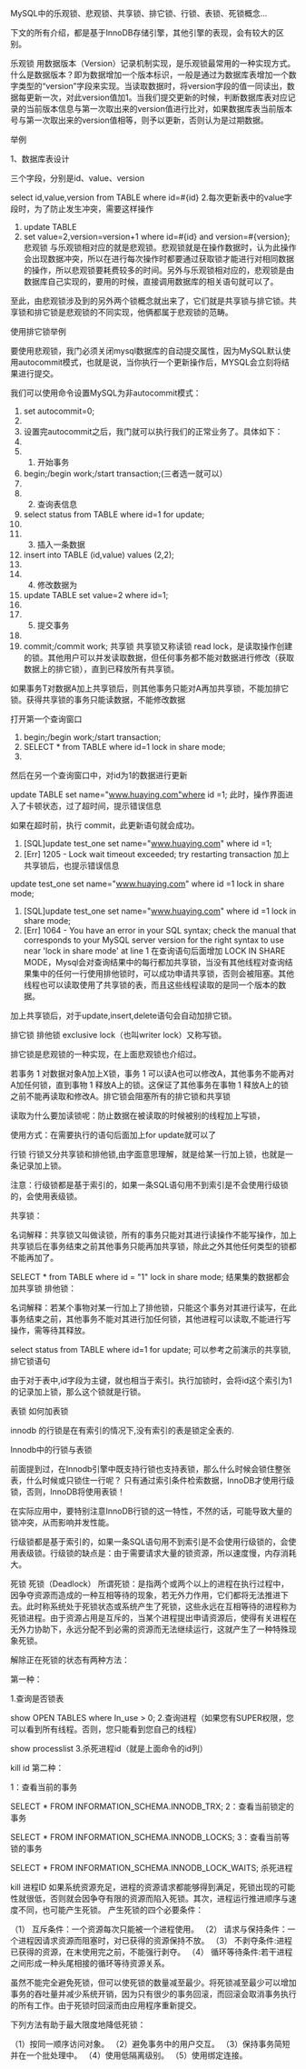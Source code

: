 MySQL中的乐观锁、悲观锁、共享锁、排它锁、行锁、表锁、死锁概念...  

下文的所有介绍，都是基于InnoDB存储引擎，其他引擎的表现，会有较大的区别。

乐观锁
用数据版本（Version）记录机制实现，是乐观锁最常用的一种实现方式。什么是数据版本？即为数据增加一个版本标识，一般是通过为数据库表增加一个数字类型的“version”字段来实现。当读取数据时，将version字段的值一同读出，数据每更新一次，对此version值加1。当我们提交更新的时候，判断数据库表对应记录的当前版本信息与第一次取出来的version值进行比对，如果数据库表当前版本号与第一次取出来的version值相等，则予以更新，否则认为是过期数据。

举例

1、数据库表设计

三个字段，分别是id、value、version

select id,value,version from TABLE where id=#{id}
2.每次更新表中的value字段时，为了防止发生冲突，需要这样操作

1.    update TABLE
2.    set value=2,version=version+1 where id=#{id} and version=#{version}; 
悲观锁
与乐观锁相对应的就是悲观锁。悲观锁就是在操作数据时，认为此操作会出现数据冲突，所以在进行每次操作时都要通过获取锁才能进行对相同数据的操作，所以悲观锁要耗费较多的时间。另外与乐观锁相对应的，悲观锁是由数据库自己实现的，要用的时候，直接调用数据库的相关语句就可以了。

至此，由悲观锁涉及到的另外两个锁概念就出来了，它们就是共享锁与排它锁。共享锁和排它锁是悲观锁的不同实现，他俩都属于悲观锁的范畴。

使用排它锁举例

要使用悲观锁，我门必须关闭mysql数据库的自动提交属性，因为MySQL默认使用autocommit模式，也就是说，当你执行一个更新操作后，MYSQL会立刻将结果进行提交。

我们可以使用命令设置MySQL为非autocommit模式：

1.    set autocommit=0;
2.     
3.    设置完autocommit之后，我门就可以执行我们的正常业务了。具体如下：
4.     
5.    1. 开始事务
6.    begin;/begin work;/start transaction;(三者选一就可以）
7.     
8.    2. 查询表信息
9.    select status from TABLE where id=1 for update;
10.  
11. 3. 插入一条数据
12. insert into TABLE (id,value) values (2,2);
13.  
14. 4. 修改数据为
15. update TABLE set value=2 where id=1;
16.  
17. 5. 提交事务
18.  
19. commit;/commit work; 
共享锁
共享锁又称读锁 read lock，是读取操作创建的锁。其他用户可以并发读取数据，但任何事务都不能对数据进行修改（获取数据上的排它锁），直到已释放所有共享锁。

如果事务T对数据A加上共享锁后，则其他事务只能对A再加共享锁，不能加排它锁。获得共享锁的事务只能读数据，不能修改数据

打开第一个查询窗口

1.    begin;/begin work;/start transaction;
2.    SELECT * from TABLE where id=1 lock in share mode;
3.     
然后在另一个查询窗口中，对id为1的数据进行更新

update TABLE set name="www.huaying.com"where id =1;
此时，操作界面进入了卡顿状态，过了超时间，提示错误信息

如果在超时前，执行 commit，此更新语句就会成功。

1.    [SQL]update  test_one set name="www.huaying.com" where id =1;
2.    [Err] 1205 - Lock wait timeout exceeded; try restarting transaction
加上共享锁后，也提示错误信息

update test_one set name="www.huaying.com" where id =1 lock in share mode;
1.    [SQL]update  test_one set name="www.huaying.com" where id =1 lock in share mode;
2.    [Err] 1064 - You have an error in your SQL syntax; check the manual that corresponds to your MySQL server version for the right syntax to use near 'lock in share mode' at line 1
在查询语句后面增加 LOCK IN SHARE MODE，Mysql会对查询结果中的每行都加共享锁，当没有其他线程对查询结果集中的任何一行使用排他锁时，可以成功申请共享锁，否则会被阻塞。其他线程也可以读取使用了共享锁的表，而且这些线程读取的是同一个版本的数据。

加上共享锁后，对于update,insert,delete语句会自动加排它锁。 

排它锁
排他锁 exclusive lock（也叫writer lock）又称写锁。

排它锁是悲观锁的一种实现，在上面悲观锁也介绍过。

若事务 1 对数据对象A加上X锁，事务 1 可以读A也可以修改A，其他事务不能再对A加任何锁，直到事物 1 释放A上的锁。这保证了其他事务在事物 1 释放A上的锁之前不能再读取和修改A。排它锁会阻塞所有的排它锁和共享锁

读取为什么要加读锁呢：防止数据在被读取的时候被别的线程加上写锁，

使用方式：在需要执行的语句后面加上for update就可以了 

行锁
行锁又分共享锁和排他锁,由字面意思理解，就是给某一行加上锁，也就是一条记录加上锁。

注意：行级锁都是基于索引的，如果一条SQL语句用不到索引是不会使用行级锁的，会使用表级锁。

共享锁：

名词解释：共享锁又叫做读锁，所有的事务只能对其进行读操作不能写操作，加上共享锁后在事务结束之前其他事务只能再加共享锁，除此之外其他任何类型的锁都不能再加了。

SELECT * from TABLE where id = "1"  lock in share mode;  结果集的数据都会加共享锁
排他锁：

名词解释：若某个事物对某一行加上了排他锁，只能这个事务对其进行读写，在此事务结束之前，其他事务不能对其进行加任何锁，其他进程可以读取,不能进行写操作，需等待其释放。

select status from TABLE where id=1 for update;
可以参考之前演示的共享锁,排它锁语句

由于对于表中,id字段为主键，就也相当于索引。执行加锁时，会将id这个索引为1的记录加上锁，那么这个锁就是行锁。 

表锁
如何加表锁

innodb 的行锁是在有索引的情况下,没有索引的表是锁定全表的.

Innodb中的行锁与表锁

前面提到过，在Innodb引擎中既支持行锁也支持表锁，那么什么时候会锁住整张表，什么时候或只锁住一行呢？
只有通过索引条件检索数据，InnoDB才使用行级锁，否则，InnoDB将使用表锁！

在实际应用中，要特别注意InnoDB行锁的这一特性，不然的话，可能导致大量的锁冲突，从而影响并发性能。

行级锁都是基于索引的，如果一条SQL语句用不到索引是不会使用行级锁的，会使用表级锁。行级锁的缺点是：由于需要请求大量的锁资源，所以速度慢，内存消耗大。 

死锁
死锁（Deadlock） 
所谓死锁：是指两个或两个以上的进程在执行过程中，因争夺资源而造成的一种互相等待的现象，若无外力作用，它们都将无法推进下去。此时称系统处于死锁状态或系统产生了死锁，这些永远在互相等待的进程称为死锁进程。由于资源占用是互斥的，当某个进程提出申请资源后，使得有关进程在无外力协助下，永远分配不到必需的资源而无法继续运行，这就产生了一种特殊现象死锁。

解除正在死锁的状态有两种方法：

第一种：

1.查询是否锁表

show OPEN TABLES where In_use > 0;
2.查询进程（如果您有SUPER权限，您可以看到所有线程。否则，您只能看到您自己的线程）

show processlist
3.杀死进程id（就是上面命令的id列）

kill id
第二种：

1：查看当前的事务

SELECT * FROM INFORMATION_SCHEMA.INNODB_TRX;
2：查看当前锁定的事务

SELECT * FROM INFORMATION_SCHEMA.INNODB_LOCKS;
3：查看当前等锁的事务

SELECT * FROM INFORMATION_SCHEMA.INNODB_LOCK_WAITS;
杀死进程

kill 进程ID
如果系统资源充足，进程的资源请求都能够得到满足，死锁出现的可能性就很低，否则就会因争夺有限的资源而陷入死锁。其次，进程运行推进顺序与速度不同，也可能产生死锁。
产生死锁的四个必要条件：

（1） 互斥条件：一个资源每次只能被一个进程使用。
（2） 请求与保持条件：一个进程因请求资源而阻塞时，对已获得的资源保持不放。
（3） 不剥夺条件:进程已获得的资源，在末使用完之前，不能强行剥夺。
（4） 循环等待条件:若干进程之间形成一种头尾相接的循环等待资源关系。

虽然不能完全避免死锁，但可以使死锁的数量减至最少。将死锁减至最少可以增加事务的吞吐量并减少系统开销，因为只有很少的事务回滚，而回滚会取消事务执行的所有工作。由于死锁时回滚而由应用程序重新提交。

下列方法有助于最大限度地降低死锁：

（1）按同一顺序访问对象。
（2）避免事务中的用户交互。
（3）保持事务简短并在一个批处理中。
（4）使用低隔离级别。
（5）使用绑定连接。
